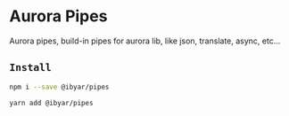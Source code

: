 # Aurora Pipes

Aurora pipes, build-in pipes for aurora lib, like json, translate, async, etc...

## `Install`

```bash
npm i --save @ibyar/pipes
```

```bash
yarn add @ibyar/pipes
```
